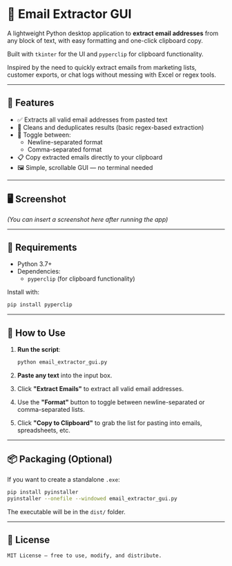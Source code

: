 # 📧 Email Extractor GUI

A lightweight Python desktop application to **extract email addresses** from any block of text, with easy formatting and one-click clipboard copy.

Built with `tkinter` for the UI and `pyperclip` for clipboard functionality.

Inspired by the need to quickly extract emails from marketing lists, customer exports, or chat logs without messing with Excel or regex tools.


---

## 🚀 Features

- ✅ Extracts all valid email addresses from pasted text
- 🧹 Cleans and deduplicates results (basic regex-based extraction)
- 🔁 Toggle between:
  - Newline-separated format
  - Comma-separated format
- 📋 Copy extracted emails directly to your clipboard
- 🖼️ Simple, scrollable GUI — no terminal needed

---

## 🖥️ Screenshot

*(You can insert a screenshot here after running the app)*

---

## 🔧 Requirements

- Python 3.7+
- Dependencies:
  - `pyperclip` (for clipboard functionality)

Install with:

```bash
pip install pyperclip
````

---

## 📝 How to Use

1. **Run the script**:

   ```bash
   python email_extractor_gui.py
   ```

2. **Paste any text** into the input box.

3. Click **"Extract Emails"** to extract all valid email addresses.

4. Use the **"Format"** button to toggle between newline-separated or comma-separated lists.

5. Click **"Copy to Clipboard"** to grab the list for pasting into emails, spreadsheets, etc.

---

## 📦 Packaging (Optional)

If you want to create a standalone `.exe`:

```bash
pip install pyinstaller
pyinstaller --onefile --windowed email_extractor_gui.py
```

The executable will be in the `dist/` folder.

---

## 📄 License
    MIT License — free to use, modify, and distribute.
